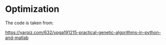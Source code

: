 # Optimization

The code is taken from:

https://yarpiz.com/632/ypga191215-practical-genetic-algorithms-in-python-and-matlab